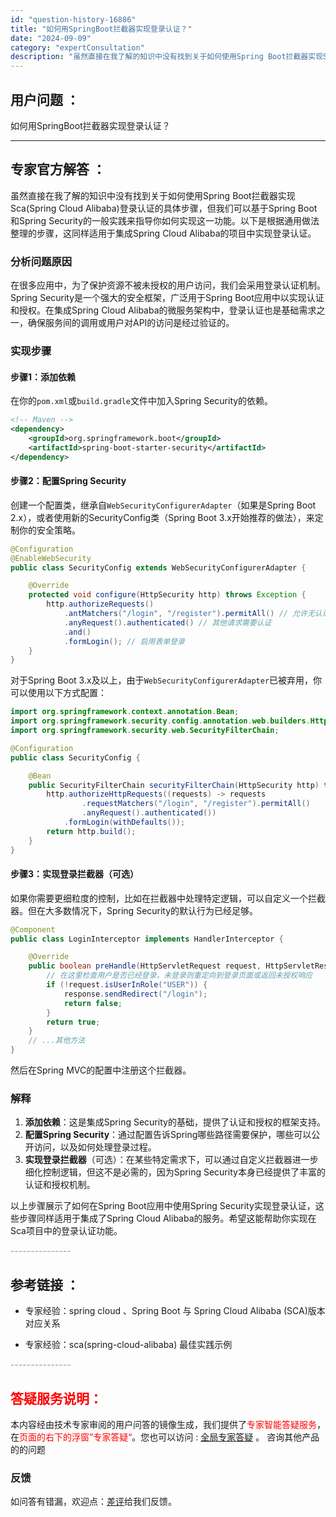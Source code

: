```yaml
---
id: "question-history-16886"
title: "如何用SpringBoot拦截器实现登录认证？"
date: "2024-09-09"
category: "expertConsultation"
description: "虽然直接在我了解的知识中没有找到关于如何使用Spring Boot拦截器实现Sca(Spring Cloud Alibaba)登录认证的具体步骤，但我们可以基于Spring Boot和Spring Security的一般实践来指导你如何实现这一功能。以下是根据通用做法整理的步骤，这同样适用于集成Sp"
---
```


## 用户问题 ： 
 如何用SpringBoot拦截器实现登录认证？  

---------------
## 专家官方解答 ：

虽然直接在我了解的知识中没有找到关于如何使用Spring Boot拦截器实现Sca(Spring Cloud Alibaba)登录认证的具体步骤，但我们可以基于Spring Boot和Spring Security的一般实践来指导你如何实现这一功能。以下是根据通用做法整理的步骤，这同样适用于集成Spring Cloud Alibaba的项目中实现登录认证。

### 分析问题原因

在很多应用中，为了保护资源不被未授权的用户访问，我们会采用登录认证机制。Spring Security是一个强大的安全框架，广泛用于Spring Boot应用中以实现认证和授权。在集成Spring Cloud Alibaba的微服务架构中，登录认证也是基础需求之一，确保服务间的调用或用户对API的访问是经过验证的。

### 实现步骤

#### 步骤1：添加依赖

在你的`pom.xml`或`build.gradle`文件中加入Spring Security的依赖。

```xml
<!-- Maven -->
<dependency>
    <groupId>org.springframework.boot</groupId>
    <artifactId>spring-boot-starter-security</artifactId>
</dependency>
```

#### 步骤2：配置Spring Security

创建一个配置类，继承自`WebSecurityConfigurerAdapter`（如果是Spring Boot 2.x），或者使用新的SecurityConfig类（Spring Boot 3.x开始推荐的做法），来定制你的安全策略。

```java
@Configuration
@EnableWebSecurity
public class SecurityConfig extends WebSecurityConfigurerAdapter {

    @Override
    protected void configure(HttpSecurity http) throws Exception {
        http.authorizeRequests()
            .antMatchers("/login", "/register").permitAll() // 允许无认证访问登录和注册接口
            .anyRequest().authenticated() // 其他请求需要认证
            .and()
            .formLogin(); // 启用表单登录
    }
}
```

对于Spring Boot 3.x及以上，由于`WebSecurityConfigurerAdapter`已被弃用，你可以使用以下方式配置：

```java
import org.springframework.context.annotation.Bean;
import org.springframework.security.config.annotation.web.builders.HttpSecurity;
import org.springframework.security.web.SecurityFilterChain;

@Configuration
public class SecurityConfig {

    @Bean
    public SecurityFilterChain securityFilterChain(HttpSecurity http) throws Exception {
        http.authorizeHttpRequests((requests) -> requests
                .requestMatchers("/login", "/register").permitAll()
                .anyRequest().authenticated())
            .formLogin(withDefaults());
        return http.build();
    }
}
```

#### 步骤3：实现登录拦截器（可选）

如果你需要更细粒度的控制，比如在拦截器中处理特定逻辑，可以自定义一个拦截器。但在大多数情况下，Spring Security的默认行为已经足够。

```java
@Component
public class LoginInterceptor implements HandlerInterceptor {

    @Override
    public boolean preHandle(HttpServletRequest request, HttpServletResponse response, Object handler) throws Exception {
        // 在这里检查用户是否已经登录，未登录则重定向到登录页面或返回未授权响应
        if (!request.isUserInRole("USER")) {
            response.sendRedirect("/login");
            return false;
        }
        return true;
    }
    // ...其他方法
}
```

然后在Spring MVC的配置中注册这个拦截器。

### 解释

1. **添加依赖**：这是集成Spring Security的基础，提供了认证和授权的框架支持。
2. **配置Spring Security**：通过配置告诉Spring哪些路径需要保护，哪些可以公开访问，以及如何处理登录过程。
3. **实现登录拦截器**（可选）：在某些特定需求下，可以通过自定义拦截器进一步细化控制逻辑，但这不是必需的，因为Spring Security本身已经提供了丰富的认证和授权机制。

以上步骤展示了如何在Spring Boot应用中使用Spring Security实现登录认证，这些步骤同样适用于集成了Spring Cloud Alibaba的服务。希望这能帮助你实现在Sca项目中的登录认证功能。


<font color="#949494">---------------</font> 


## 参考链接 ：

* 专家经验：spring cloud 、Spring Boot 与 Spring Cloud Alibaba (SCA)版本对应关系 
 
 * 专家经验：sca(spring-cloud-alibaba) 最佳实践示例 


 <font color="#949494">---------------</font> 
 


## <font color="#FF0000">答疑服务说明：</font> 

本内容经由技术专家审阅的用户问答的镜像生成，我们提供了<font color="#FF0000">专家智能答疑服务</font>，在<font color="#FF0000">页面的右下的浮窗”专家答疑“</font>。您也可以访问 : [全局专家答疑](https://answer.opensource.alibaba.com/docs/intro) 。 咨询其他产品的的问题

### 反馈
如问答有错漏，欢迎点：[差评](https://ai.nacos.io/user/feedbackByEnhancerGradePOJOID?enhancerGradePOJOId=16897)给我们反馈。
